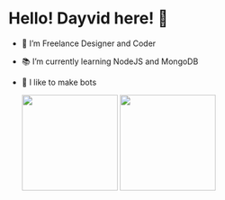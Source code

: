 ##  <h1>Hello! Dayvid here! 👋</h1> 


- 🎨 I’m Freelance Designer and Coder
- 📚 I’m currently learning NodeJS and MongoDB
- 🤖 I like to make bots


  <img height="170em" src="https://github-readme-stats.vercel.app/api?username=Dayvid-san&show_icons=true&theme=tokyonight&include_all_commits=true&count_private=true"/>
  <img height="170em" src="https://github-readme-stats.vercel.app/api/top-langs/?username=Dayvid-san&layout=compact&langs_count=7&theme=tokyonight"/>


